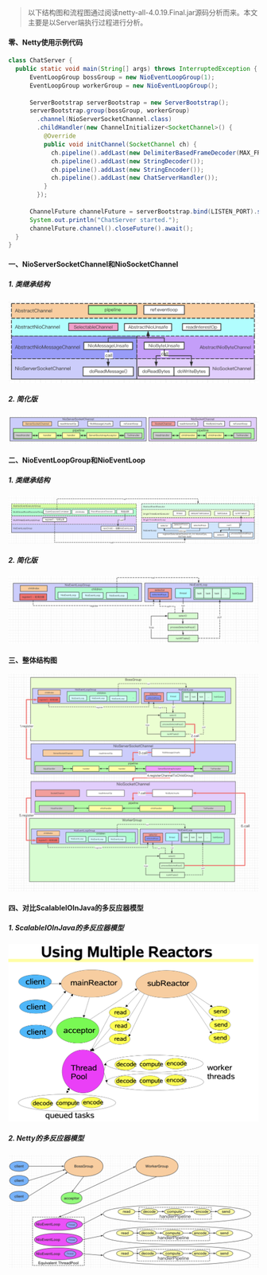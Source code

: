 > 以下结构图和流程图通过阅读netty-all-4.0.19.Final.jar源码分析而来。本文主要是以Server端执行过程进行分析。

#### 零、Netty使用示例代码

```java
class ChatServer {
  public static void main(String[] args) throws InterruptedException {
      EventLoopGroup bossGroup = new NioEventLoopGroup(1);
      EventLoopGroup workerGroup = new NioEventLoopGroup();

      ServerBootstrap serverBootstrap = new ServerBootstrap();
      serverBootstrap.group(bossGroup, workerGroup)
        .channel(NioServerSocketChannel.class)
        .childHandler(new ChannelInitializer<SocketChannel>() {
          @Override
          public void initChannel(SocketChannel ch) {
            ch.pipeline().addLast(new DelimiterBasedFrameDecoder(MAX_FRAME_LENGTH, DELIMITER));
            ch.pipeline().addLast(new StringDecoder());
            ch.pipeline().addLast(new StringEncoder());
            ch.pipeline().addLast(new ChatServerHandler());
          }
        });
    
      ChannelFuture channelFuture = serverBootstrap.bind(LISTEN_PORT).sync();
      System.out.println("ChatServer started.");    
      channelFuture.channel().closeFuture().await();
  }
}
```



#### 一、NioServerSocketChannel和NioSocketChannel

##### 1. 类继承结构

![image-20210205222703627](pic/image-20210205222703627.png)

##### 2. 简化版

![image-20210205222737563](pic/image-20210205222737563.png)

#### 二、NioEventLoopGroup和NioEventLoop

##### 1. 类继承结构

![image-20210205222805992](pic/image-20210205222805992.png)

##### 2. 简化版

![image-20210205222824240](pic/image-20210205222824240.png)

#### 三、整体结构图

![image-20210205230541960](pic/image-20210205230541960.png)

#### 四、对比ScalableIOInJava的多反应器模型

##### 1. ScalableIOInJava的多反应器模型

<img src="pic/image-20210125232820421.png" alt="image-20210125232820421"  />

##### 2. Netty的多反应器模型

![image-20210206112611089](pic/image-20210206112611089.png)